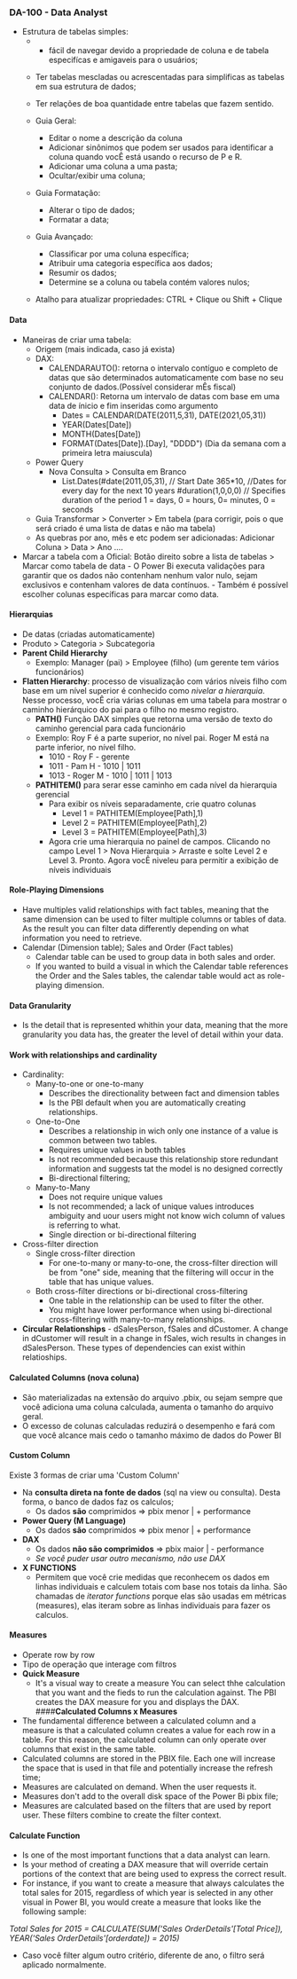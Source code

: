### __DA-100 - Data Analyst__
  - Estrutura de tabelas simples:
    - + fácil de navegar devido a propriedade de coluna e de tabela especifícas e amigaveis para o usuários;
    - Ter tabelas mescladas ou acrescentadas para simplificas as tabelas em sua estrutura de dados;
    - Ter relações de boa quantidade entre tabelas que fazem sentido.
    
    - Guia Geral:
      - Editar o nome a descrição da coluna
      - Adicionar sinônimos que podem ser usados para identificar a coluna quando vocÊ está usando o recurso de P e R.
      - Adicionar uma coluna a uma pasta;
      - Ocultar/exibir uma coluna;
    - Guia Formatação:
      - Alterar o tipo de dados;
      - Formatar a data;
    - Guia Avançado:
      - Classificar por uma coluna específica;
      - Atribuir uma categoria específica aos dados;
      - Resumir os dados;
      - Determine se a coluna ou tabela contém valores nulos;
    - Atalho para atualizar propriedades: CTRL + Clique ou Shift + Clique
      
#### Data
  - Maneiras de criar uma tabela:
    - Origem (mais indicada, caso já exista)
    - DAX:
      - CALENDARAUTO(): retorna o intervalo contíguo e completo de datas que são determinados automaticamente com base no seu conjunto de dados.(Possível considerar mÊs fiscal)
      - CALENDAR(): Retorna um intervalo de datas com base em uma data de ínicio e fim inseridas como argumento
        - Dates = CALENDAR(DATE(2011,5,31), DATE(2021,05,31))
        - YEAR(Dates[Date])
        - MONTH(Dates[Date])
        - FORMAT(Dates[Date]).[Day], "DDDD") (Dia da semana com a primeira letra maiuscula)
    - Power Query
      - Nova Consulta > Consulta em Branco
        - List.Dates(#date(2011,05,31), // Start Date
          365*10, //Dates for every day for the next 10 years
          #duration(1,0,0,0) // Specifies duration of the period 1 = days, 0 = hours, 0=           minutes, 0 = seconds
     - Guia Transformar > Converter > Em tabela (para corrigir, pois o que será criado é uma lista de datas e não ma tabela)
     - As quebras por ano, mês e etc podem ser adicionadas: Adicionar Coluna > Data > Ano ....
   - Marcar a tabela com a Oficial: Botão direito sobre a lista de tabelas > Marcar como tabela de data
    - O Power Bi executa validações para garantir que os dados não contenham nenhum valor nulo, sejam exclusivos e contenham valores de data contínuos.
    - Também é possível escolher colunas específicas para marcar como data. 
#### Hierarquias
  - De datas (criadas automaticamente)
  - Produto > Categoria > Subcategoria
  - __Parent Child Hierarchy__
    - Exemplo: Manager (pai) > Employee (filho) (um gerente tem vários funcionários)
  - __Flatten Hierarchy__: processo de visualização com vários níveis filho com base em um nível superior é conhecido como _nivelar a hierarquia_. Nesse processo, vocÊ cria várias colunas em uma tabela para mostrar o caminho hierárquico do pai para o filho no mesmo registro.
    - __PATH()__ Função DAX simples que retorna uma versão de texto do caminho gerencial para cada funcionário
    - Exemplo: Roy F é a parte superior, no nível pai. Roger M está na parte inferior,       no nível filho.
      - 1010 - Roy F - gerente
      - 1011 - Pam H - 1010 | 1011
      - 1013 - Roger M - 1010 | 1011 | 1013
    - __PATHITEM()__ para serar esse caminho em cada nível da hierarquia gerencial
      - Para exibir os níveis separadamente, crie quatro colunas
        - Level 1 = PATHITEM(Employee[Path],1)
        - Level 2 = PATHITEM(Employee[Path],2)
        - Level 3 = PATHITEM(Employee[Path],3)
      - Agora crie uma hierarquia no painel de campos. Clicando no campo Level 1 > Nova Hierarquia > Arraste e solte Level 2 e Level 3. Pronto. Agora vocÊ niveleu para permitir a exibição de níveis individuais
#### Role-Playing Dimensions
  - Have multiples valid relationships with fact tables, meaning that the same dimension can be used to filter multiple columns or tables of data. As the result you can filter data differently depending on what information you need to retrieve. 
  - Calendar (Dimension table); Sales and Order (Fact tables)
    - Calendar table can be used to group data in both sales and order.
    - If you wanted to build a visual in which the Calendar table references the Order and the Sales tables, the calendar table would act as role-playing dimension.
#### Data Granularity
  - Is the detail that is represented whithin your data, meaning that the more granularity you data has, the greater the level of detail within your data. 
#### Work with relationships and cardinality
  - Cardinality:
    - Many-to-one or one-to-many
      - Describes the directionality between fact and dimension tables
      - Is the PBI default when you are automatically creating relationships.
    - One-to-One
      - Describes a relationship in wich only one instance of a value is common between two tables. 
      - Requires unique values in both tables
      - Is not recommended because this relationship store redundant information and suggests tat the model is no designed correctly
      - Bi-directional filtering;
    - Many-to-Many
      - Does not require unique values
      - Is not recommended; a lack of unique values introduces ambiguity and uour users might not know wich column of values is referring to what.
      - Single direction or bi-directional filtering
  - Cross-filter direction 
    - Single cross-filter direction
      - For one-to-many or many-to-one, the cross-filter direction will be from "one" side, meaning that the filtering will occur in the table that has unique values. 
    - Both cross-filter directions or bi-directional cross-filtering
      - One table in the relationship can be used to filter the other. 
      - You might have lower performance when using bi-directional cross-filtering with many-to-many relationships. 
   - __Circular Relationships__
    - dSalesPerson, fSales and dCustomer. A change in dCustomer will result in a change in fSales, wich results in changes in dSalesPerson. These types of dependencies can exist within relatioships.
#### Calculated Columns (nova coluna)
  - São materializadas na extensão do arquivo .pbix, ou sejam sempre que você adiciona uma coluna calculada, aumenta o tamanho do arquivo geral. 
  - O excesso de colunas calculadas reduzirá o desempenho e fará com que você alcance mais cedo o tamanho máximo de dados do Power BI
#### Custom Column
  Existe 3 formas de criar uma 'Custom Column'
  - Na __consulta direta na fonte de dados__ (sql na view ou consulta). Desta forma, o banco de dados faz os calculos;
     - Os dados __são__ comprimidos => pbix menor | + performance 
  - __Power Query (M Language)__
    - Os dados __são__ comprimidos => pbix menor | + performance 
  - __DAX__
    - Os dados __não são comprimidos__ => pbix maior | - performance 
    - _Se você puder usar outro mecanismo, não use DAX_
  - __X FUNCTIONS__
    - Permitem que você crie medidas que reconhecem os dados em linhas individuais e calculem totais com base nos totais da linha. São chamadas de _iterator functions_ porque elas são usadas em métricas (measures), elas iteram sobre as linhas individuais para fazer os calculos. 
#### Measures
  - Operate row by row
  - Tipo de operação que interage com filtros 
  - __Quick Measure__ 
    - It's a visual way to create a measure You can select thhe calculation that you want and the fieds to run the calculation against. The PBI creates the DAX measure for you and displays the DAX.
####__Calculated Columns x Measures__
  - The fundamental difference between a calculated column and a measure is that a calculated column creates a value for each row in a table. For this reason, the calculated column can only operate over columns that exist in the same table. 
  - Calculated columns are stored in the PBIX file. Each one will increase the space that is used in that file and potentially increase the refresh time;
  - Measures are calculated on demand. When the user requests it. 
  - Measures don't add to the overall disk space of the Power Bi pbix file;
  - Measures are calculated based on the filters that are used by report user. These filters combine to create the filter context.
#### Calculate Function
  - Is one of the most important functions that a data analyst can learn.
  - Is your method of creating a DAX measure that will override certain portions of the context that are being used to express the correct result. 
  - For instance, if you want to create a measure that always calculates the total sales for 2015, regardless of which year is selected in any other visual in Power BI, you would create a measure that looks like the following sample:

_Total Sales for 2015 = CALCULATE(SUM('Sales OrderDetails'[Total Price]), YEAR('Sales OrderDetails'[orderdate]) = 2015)_
  - Caso você filter algum outro critério, diferente de ano, o filtro será aplicado normalmente.
